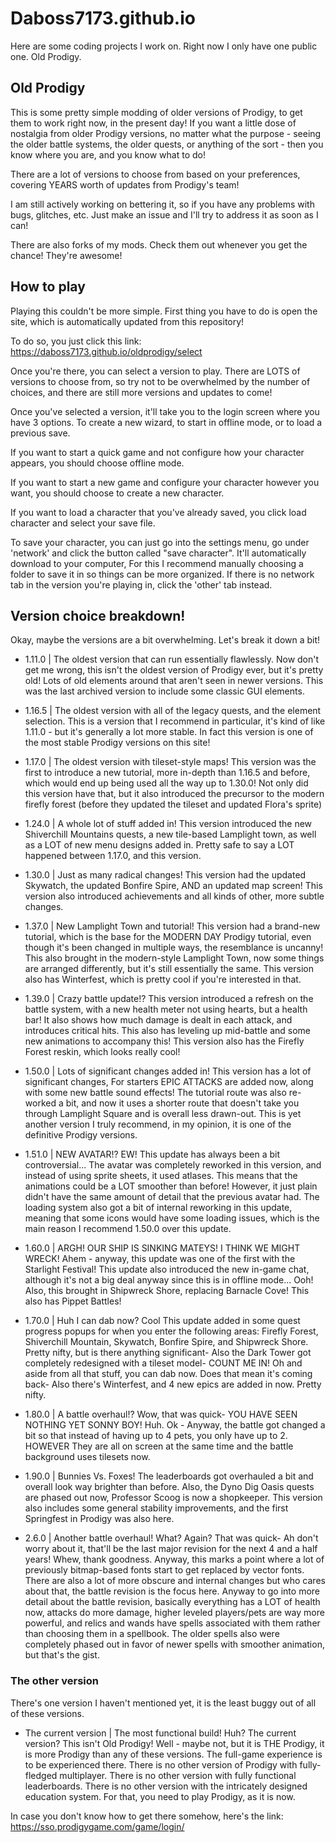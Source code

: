 # Daboss7173.github.io

Here are some coding projects I work on.
Right now I only have one public one. Old Prodigy.

## Old Prodigy

This is some pretty simple modding of older versions of Prodigy, to get them to work right now, in the present day!
If you want a little dose of nostalgia from older Prodigy versions, no matter what the purpose - 
seeing the older battle systems, the older quests, or anything of the sort - 
then you know where you are, and you know what to do!

There are a lot of versions to choose from based on your preferences, covering YEARS worth of updates from Prodigy's team!

I am still actively working on bettering it, so if you have any problems with bugs, glitches, etc. Just make an issue
and I'll try to address it as soon as I can!

There are also forks of my mods. Check them out whenever you get the chance! They're awesome!

## How to play

Playing this couldn't be more simple. First thing you have to do is open the site, which is automatically updated from this
repository!

To do so, you just click this link: https://daboss7173.github.io/oldprodigy/select

Once you're there, you can select a version to play. There are LOTS of versions to choose from, so try not to be overwhelmed
by the number of choices, and there are still more versions and updates to come!

Once you've selected a version, it'll take you to the login screen where you have 3 options. To create a new wizard, to start in offline mode,
or to load a previous save.

If you want to start a quick game and not configure how your character appears, you should choose offline mode.

If you want to start a new game and configure your character however you want, you should choose to create a new character.

If you want to load a character that you've already saved, you click load character and select your save file.

To save your character, you can just go into the settings menu, go under 'network' and click the button called "save character". It'll automatically download
to your computer, For this I recommend manually choosing a folder to save it in so things can be more organized. If there is no network tab in the version
you're playing in, click the 'other' tab instead.

## Version choice breakdown!

Okay, maybe the versions are a bit overwhelming. Let's break it down a bit!

- 1.11.0 | The oldest version that can run essentially flawlessly.
Now don't get me wrong, this isn't the oldest version of Prodigy ever, but it's pretty old! Lots of old elements around that aren't seen in newer versions.
This was the last archived version to include some classic GUI elements.

- 1.16.5 | The oldest version with all of the legacy quests, and the element selection.
This is a version that I recommend in particular, it's kind of like 1.11.0 - but it's generally a lot more stable. In fact this version
is one of the most stable Prodigy versions on this site!

- 1.17.0 | The oldest version with tileset-style maps!
This version was the first to introduce a new tutorial, more in-depth than 1.16.5 and before, which would end up being used all the way up to 1.30.0!
Not only did this version have that, but it also introduced the precursor to the modern firefly forest (before they updated the tileset and updated Flora's sprite)

- 1.24.0 | A whole lot of stuff added in!
This version introduced the new Shiverchill Mountains quests, a new tile-based Lamplight town, as well as a LOT of new menu designs added in.
Pretty safe to say a LOT happened between 1.17.0, and this version.

- 1.30.0 | Just as many radical changes!
This version had the updated Skywatch, the updated Bonfire Spire, AND an updated map screen! This version also introduced achievements and all kinds of
other, more subtle changes.

- 1.37.0 | New Lamplight Town and tutorial!
This version had a brand-new tutorial, which is the base for the MODERN DAY Prodigy tutorial, even though it's been changed in multiple ways, the resemblance is
uncanny! This also brought in the modern-style Lamplight Town, now some things are arranged differently, but it's still essentially the same. This version
also has Winterfest, which is pretty cool if you're interested in that.

- 1.39.0 | Crazy battle update!?
This version introduced a refresh on the battle system, with a new health meter not using hearts, but a health bar! It also shows how much damage is dealt in
each attack, and introduces critical hits. This also has leveling up mid-battle and some new animations to accompany this! This version also has the Firefly Forest reskin,
which looks really cool!

- 1.50.0 | Lots of significant changes added in!
This version has a lot of significant changes, For starters EPIC ATTACKS are added now, along with some new battle sound effects! The tutorial route was also re-worked
a bit, and now it uses a shorter route that doesn't take you through Lamplight Square and is overall less drawn-out. This is yet another version I truly recommend,
in my opinion, it is one of the definitive Prodigy versions.

- 1.51.0 | NEW AVATAR!? EW!
This update has always been a bit controversial... The avatar was completely reworked in this version, and instead of using sprite sheets, it used atlases. This means
that the animations could be a LOT smoother than before! However, it just plain didn't have the same amount of detail that the previous avatar had.
The loading system also got a bit of internal reworking in this update, meaning that some icons would have some loading issues, which is the main reason I
recommend 1.50.0 over this update.

- 1.60.0 | ARGH! OUR SHIP IS SINKING MATEYS! I THINK WE MIGHT WRECK!
Ahem - anyway, this update was one of the first with the Starlight Festival! This update also introduced the new in-game chat, although it's not a big deal anyway since
this is in offline mode... Ooh! Also, this brought in Shipwreck Shore, replacing Barnacle Cove! This also has Pippet Battles!

- 1.70.0 | Huh I can dab now? Cool
This update added in some quest progress popups for when you enter the following areas: Firefly Forest, Shiverchill Mountain, Skywatch, Bonfire Spire, and Shipwreck Shore.
Pretty nifty, but is there anything significant- Also the Dark Tower got completely redesigned with a tileset model- COUNT ME IN!
Oh and aside from all that stuff, you can dab now. Does that mean it's coming back- Also there's Winterfest, and 4 new epics are added in now. Pretty nifty.

- 1.80.0 | A battle overhaul!?
Wow, that was quick- YOU HAVE SEEN NOTHING YET SONNY BOY! Huh. Ok - Anyway, the battle got changed a bit so that instead of having up to 4 pets, you only have up to 2. HOWEVER
They are all on screen at the same time and the battle background uses tilesets now.

- 1.90.0 | Bunnies Vs. Foxes!
The leaderboards got overhauled a bit and overall look way brighter than before. Also, the Dyno Dig Oasis quests are phased out now, Professor Scoog is now a shopkeeper.
This version also includes some general stability improvements, and the first Springfest in Prodigy was also here.

- 2.6.0 | Another battle overhaul!
What? Again? That was quick- Ah don't worry about it, that'll be the last major revision for the next 4 and a half years! Whew, thank goodness. Anyway, this marks a point
where a lot of previously bitmap-based fonts start to get replaced by vector fonts. There are also a lot of more obscure and internal changes but who cares about that, the
battle revision is the focus here. Anyway to go into more detail about the battle revision, basically everything has a LOT of health now, attacks do more damage, higher
leveled players/pets are way more powerful, and relics and wands have spells associated with them rather than choosing them in a spellbook. The older spells also were
completely phased out in favor of newer spells with smoother animation, but that's the gist.


### The other version

There's one version I haven't mentioned yet, it is the least buggy out of all of these versions.

- The current version | The most functional build!
Huh? The current version? This isn't Old Prodigy! Well - maybe not, but it is THE Prodigy, it is more Prodigy than any of these versions. The full-game experience is
to be experienced there. There is no other version of Prodigy with fully-fledged multiplayer. There is no other version with fully functional leaderboards. There is no other version with the intricately designed education system. For that, you need to play Prodigy, as it is now.

In case you don't know how to get there somehow, here's the link: https://sso.prodigygame.com/game/login/
